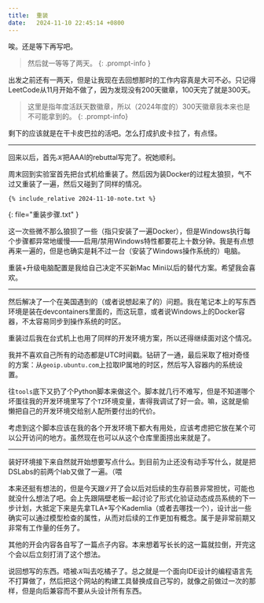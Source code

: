 ```yaml
---
title:  重装
date:   2024-11-10 22:45:14 +0800
---
```


唉。还是等下再写吧。

> 然后就一等等了两天。
{: .prompt-info }

出发之前还有一两天，但是让我现在去回想那时的工作内容真是大可不必。只记得LeetCode从11月开始不做了，因为发现没有200天徽章，100天完了就是300天。

> 这里是指年度活跃天数徽章，所以（2024年度的）300天徽章我本来也是不可能拿到的。
{: .prompt-info}

剩下的应该就是在干卡皮巴拉的活吧。怎么打成扒皮卡拉了，有点怪。

----

回来以后，首先𝒦把AAAI的rebuttal写完了。祝她顺利。

周末回到实验室首先把台式机给重装了。然后因为装Docker的过程太狼狈，气不过又重装了一遍，然后又碰到了同样的情况。

```plaintext
{% include_relative 2024-11-10-note.txt %}
```
{: file="重装步骤.txt" }

这一次些微不那么狼狈了一些（指只安装了一遍Docker），但是Windows执行每个步骤都异常地缓慢——启用/禁用Windows特性都要花上十数分钟。我是有点想再来一遍的，但是也确实是耗不过一台（安装了Windows操作系统的）电脑。

重装+升级电脑配置是我给自己决定不买新Mac Mini以后的替代方案。希望我会喜欢。

----

然后解决了一个在美国遇到的（或者说想起来了的）问题。我在笔记本上的写东西环境是装在devcontainers里面的，而这玩意，或者说Windows上的Docker容器，不太容易同步到操作系统的时区。

重装过后我在台式机上也用了同样的开发环境方案，所以还得继续面对这个情况。

我并不喜欢自己所有的动态都是UTC时间戳。钻研了一通，最后采取了相对奇怪的方案：从`geoip.ubuntu.com`上拉取IP属地的时区，然后写入容器内的系统设置。

往`tools`底下又扔了个Python脚本来做这个。脚本就几行不难写，但是不知道哪个坏蛋往我的开发环境里写了个`TZ`环境变量，害得我调试了好一会。嘛，这就是偷懒把自己的开发环境交给别人配所要付出的代价。

考虑到这个脚本应该在我的各个开发环境下都大有用处，应该考虑把它放在某个可以公开访问的地方。虽然现在也可以从这个仓库里面捞出来就是了。

----

装好环境接下来自然就开始想要写点什么。到目前为止还没有动手写什么，就是把DSLabs的前两个lab又做了一遍。（喂

本来还挺有想法的，但是今天跟ℒ开了会以后对后续的生存前景非常担忧，可能也就没什么想法了吧。会上先跟隔壁老板一起讨论了形式化验证动态成员系统的下一步计划，大抵定下来是先拿TLA+写个Kademlia（或者去哪找一个），设计出一些确实可以通过模型检查的属性，从而对后续的工作更加有概念。属于是非常前期又非常有工作量的任务了。

其他的开会内容各自写了一篇点子内容。本来想着写长长的这一篇就拉倒，开完这个会以后立刻打消了这个想法。

说回想写的东西。唔被𝒦叫去吃橘子了。总之就是一个面向IDE设计的编程语言先不打算做了，然后把这个网站的构建工具替换成自己写的，就像之前做过一次的那样，但是向后兼容而不要从头设计所有东西。
